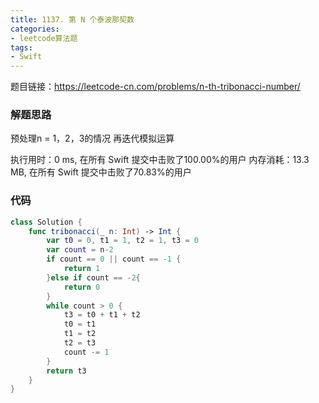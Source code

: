```yaml
---
title: 1137. 第 N 个泰波那契数
categories:
- leetcode算法题
tags:
- Swift
---
```


题目链接：https://leetcode-cn.com/problems/n-th-tribonacci-number/
### 解题思路
预处理n = 1，2，3的情况
再迭代模拟运算

执行用时：0 ms, 在所有 Swift 提交中击败了100.00%的用户
内存消耗：13.3 MB, 在所有 Swift 提交中击败了70.83%的用户


### 代码

```swift
class Solution {
    func tribonacci(_ n: Int) -> Int {
        var t0 = 0, t1 = 1, t2 = 1, t3 = 0
        var count = n-2
        if count == 0 || count == -1 {
            return 1
        }else if count == -2{
            return 0
        }
        while count > 0 {
            t3 = t0 + t1 + t2
            t0 = t1
            t1 = t2
            t2 = t3
            count -= 1
        }
        return t3
    }
}
```